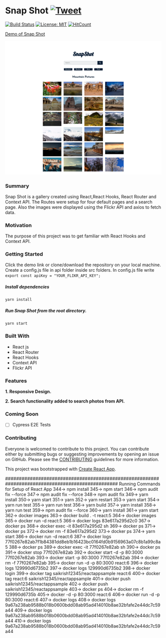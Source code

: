 # Snap Shot [![Tweet](https://img.shields.io/twitter/url/http/shields.io.svg?style=social)](https://twitter.com/intent/tweet?text=See%20this%20react%20example&url=https://yog9.github.io/SnapShot/&hashtags=react,context-api,freecodecamp,developers)

[![Build Status](https://travis-ci.org/Yog9/SnapShot.svg?branch=master)](https://travis-ci.org/Yog9/SnapShot)
[![License: MIT](https://img.shields.io/badge/License-MIT-yellow.svg)](https://opensource.org/licenses/MIT)
[![HitCount](http://hits.dwyl.com/Yog9/SnapShot.svg)](http://hits.dwyl.com/Yog9/SnapShot)

[Demo of Snap Shot](https://yog9.github.io/SnapShot/)

![](/snapscout.png)

### Summary

Snap Shot is a gallery created using React,React Hooks, React Router and Context API. The Routes were setup for four default pages and a search page. Also the images were displayed using the Flickr API and axios to fetch data.

### Motivation

The purpose of this project was to get familiar with React Hooks and Context API.

### Getting Started

Click the demo link or clone/download the repository on your local machine.
Create a config.js file in api folder inside src folders. In config.js file write
`export const apiKey = "YOUR_FLIKR_API_KEY";`

##### Install dependencies

`yarn install`

##### Run Snap Shot from the root directory.

`yarn start`

### Built With

- React js
- React Router
- React Hooks
- Context API
- Flickr API

### Features

**1. Responsive Design.**

**2. Search functionality added to search photos from API.**

### Coming Soon

- [ ] Cypress E2E Tests

### Contributing

Everyone is welcomed to contribute to this project. You can contribute either by submitting bugs or suggesting improvements by opening an issue on GitHub. Please see the [CONTRIBUTING](CONTRIBUTING.md) guidelines for more information.

This project was bootstrapped with [Create React App](https://github.com/facebook/create-react-app).


#################################################################################################
Running Commands for Setup of React App
  344->  npm install
  345->  npm start
  346->  npm audit fix --force
  347->  npm audit fix --force
  348->  npm audit fix
  349->  yarn install
  350->  yarn start
  351->  yarn
  352-> yarn restart
  353->  yarn start
  354->  yarn run test
  355->  yarn run test
  356->  yarn build
  357->  yarn install
  358->  yarn run test
  359->  npm audit fix --force
  360->  yarn install
  361->  yarn start
  362->  docker images
  363->  docker build . -t react:5
  364->  docker images
  365->  docker run -d react:5
  366->  docker logs 83e617a295d2c0
  367->  docker ps
  368->  docker exec -it 83e617a295d2 sh
  369->  docker ps
  371->  docker ps
  372->  docker rm -f 83e617a295d2
  373->  docker ps
  374->  yarn start
  386->  docker run -d react:6
  387->  docker logs 77f0267e82ab7f1b84381dd8eb1b16423bc0164fd0b9156963a07c8b1a99c8a5
  388->  docker ps
  389->  docker exec -it 77f0267e82ab sh
  390->  docker ps
  391->  docker stop 77f0267e82ab
  392->  docker start -d -p 80:3000 77f0267e82ab
  393->  docker start -p 80:3000 77f0267e82ab
  394->  docker rm -f 77f0267e82ab
  395->  docker run -d -p 80:3000 react:6
  396->  docker logs 129990d6735b2
  397->  docker logs 129990d6735b2
  398->  docker login
  399->  docker tag saikrish12345/reactappsample react:6
  400->  docker tag  react:6 saikrish12345/reactappsample
  401->  docker push saikrish12345/reactappsample
  402->  docker push saikrish12345/reactappsample
  403->  docker ps
  404->  docker rm -f 129990d6735b
  405->  docker -d -p 80:3000 react:6
  406->  docker run -d -p 80:3000 react:6
  407->  docker logs
  408->  docker logs 9a67a238ab9588b018b0600bdd08ab95ad414010b8ae32bfafe2e44dc7c59a44
  409->  docker logs 9a67a238ab9588b018b0600bdd08ab95ad414010b8ae32bfafe2e44dc7c59a44
  410->  docker logs 9a67a238ab9588b018b0600bdd08ab95ad414010b8ae32bfafe2e44dc7c59a44
  
